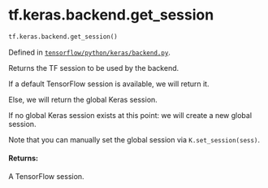 <div itemscope itemtype="http://developers.google.com/ReferenceObject">
<meta itemprop="name" content="tf.keras.backend.get_session" />
</div>

# tf.keras.backend.get_session

``` python
tf.keras.backend.get_session()
```



Defined in [`tensorflow/python/keras/backend.py`](https://www.tensorflow.org/code/tensorflow/python/keras/backend.py).

Returns the TF session to be used by the backend.

If a default TensorFlow session is available, we will return it.

Else, we will return the global Keras session.

If no global Keras session exists at this point:
we will create a new global session.

Note that you can manually set the global session
via `K.set_session(sess)`.

#### Returns:

A TensorFlow session.